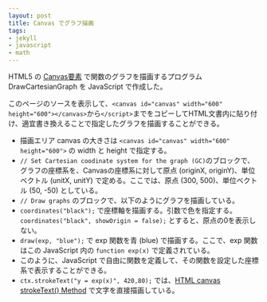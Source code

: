 ```yaml
---
layout: post
title: Canvas でグラフ描画
tags:
- jekyll
- javascript
- math
---
```

HTML5 の [Canvas要素](https://ja.wikipedia.org/wiki/Canvas%E8%A6%81%E7%B4%A0) で関数のグラフを描画するプログラム DrawCartesianGraph を JavaScript で作成した。

<!-- -------------------------------------------------------------------------------------------- -->
<canvas id="canvas" width="600" height="600"></canvas>
<script type="text/javascript">
// DrawCartesianGraph by Katsutoshi Seki
// MIT License

// Initialize canvas
var c = document.getElementById('canvas');
var ctx = c.getContext('2d');
ctx.font = "20px serif"; // Font of the text
ctx.lineWidth = 1; // Line width
width = c.width; // Width of the canvas
height = c.height; // Height of the canvas

// Set Cartesian coodinate system for the graph (GC)
// Origin of GC with respect to canvas coordinate
originX = 300;
originY = 500;
// Unit vector of GC with respect to canvas coordinate
unitX = 50;
unitY = -50;

// Draw graphs
coordinates("black");
draw(exp, "blue");
ctx.strokeText("y = exp(x)", 420,80);
draw(plus1, "green");
ctx.strokeText("y = x+1", 480,300);

// Define functions to draw
function plus1(x){
  return x+1;
}

function exp(x){
  return Math.pow(Math.E,x);
}

// Draw coordinates
function coordinates(color, showOrigin = true) {
  // X Axis
  ctx.strokeStyle = color;
  ctx.beginPath();
  ctx.moveTo(0, originY);
  ctx.lineTo(width-30, originY);
  ctx.lineTo(width-45, originY-10);
  ctx.moveTo(width-30, originY);
  ctx.lineTo(width-45, originY+10);
  ctx.strokeText("x", width-25, originY+5);

  // Y Axis
  ctx.moveTo(originX, height);
  ctx.lineTo(originX, 30);
  ctx.lineTo(originX-10, 45);
  ctx.moveTo(originX, 30);
  ctx.lineTo(originX+10, 45);
  ctx.strokeText("y", originX-5, 20);

  // Origin
  if (showOrigin) {
    ctx.strokeText("0", originX-15, originY+20);
  }
  ctx.stroke();
}

// Draw a graph
function draw(func, color){
  ctx.strokeStyle = color;
  ctx.beginPath();
  first = true;
  for (pixX = 0; pixX < width-30; pixX++) {
     x = (pixX-originX) / unitX;
     y = func(x);
     pixY = originY + unitY * y
     if (pixY >= 35 && pixY <= height) {
        if (first) {
           ctx.moveTo(pixX, pixY);
           first = false;
        } else {
           ctx.lineTo(pixX, pixY);
        }
     } else {
        first = true;
     }
  }
  ctx.stroke();
}
</script>
<!-- -------------------------------------------------------------------------------------------- -->

このページのソースを表示して、`<canvas id="canvas" width="600" height="600"></canvas>`から`</script>`までをコピーしてHTML文書内に貼り付け、適宜書き換えることで指定したグラフを描画することができる。

- 描画エリア canvas の大きさは `<canvas id="canvas" width="600" height="600">` の width と height で指定する。
- `// Set Cartesian coodinate system for the graph (GC)`のブロックで、グラフの座標系を、Canvasの座標系に対して原点 (originX, originY)、単位ベクトル (unitX, unitY) で定める。ここでは、原点 (300, 500)、単位ベクトル (50, -50) としている。
- `// Draw graphs` のブロックで、以下のようにグラフを描画している。
- `coordinates("black");` で座標軸を描画する。引数で色を指定する。`coordinates("black", showOrigin = false);` とすると、原点の0を表示しない。
- `draw(exp, "blue");` で exp 関数を青 (blue) で描画する。ここで、exp 関数はこの JavaScript 内の `function exp(x)` で定義されている。
- このように、JavaScript で自由に関数を定義して、その関数を設定した座標系で表示することができる。
- `ctx.strokeText("y = exp(x)", 420,80);` では、[HTML canvas strokeText() Method](https://www.w3schools.com/Tags/canvas_stroketext.asp) で文字を直接描画している。
